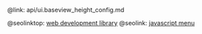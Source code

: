 @link: api/ui.baseview_height_config.md

@seolinktop: [web development library](https://webix.com)
@seolink: [javascript menu](https://webix.com/widget/menu/)